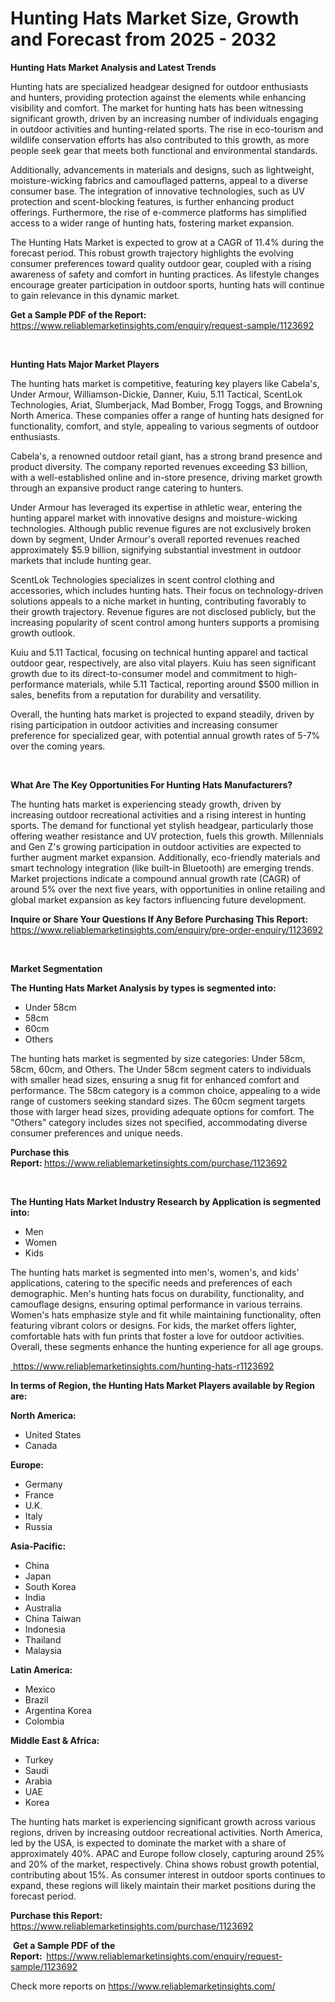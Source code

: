 <p><h1>Hunting Hats Market Size, Growth and Forecast from 2025 - 2032</h1></p><p><strong>Hunting Hats Market Analysis and Latest Trends</strong></p>
<p><p>Hunting hats are specialized headgear designed for outdoor enthusiasts and hunters, providing protection against the elements while enhancing visibility and comfort. The market for hunting hats has been witnessing significant growth, driven by an increasing number of individuals engaging in outdoor activities and hunting-related sports. The rise in eco-tourism and wildlife conservation efforts has also contributed to this growth, as more people seek gear that meets both functional and environmental standards.</p><p>Additionally, advancements in materials and designs, such as lightweight, moisture-wicking fabrics and camouflaged patterns, appeal to a diverse consumer base. The integration of innovative technologies, such as UV protection and scent-blocking features, is further enhancing product offerings. Furthermore, the rise of e-commerce platforms has simplified access to a wider range of hunting hats, fostering market expansion.</p><p>The Hunting Hats Market is expected to grow at a CAGR of 11.4% during the forecast period. This robust growth trajectory highlights the evolving consumer preferences toward quality outdoor gear, coupled with a rising awareness of safety and comfort in hunting practices. As lifestyle changes encourage greater participation in outdoor sports, hunting hats will continue to gain relevance in this dynamic market.</p></p>
<p><strong>Get a Sample PDF of the Report:&nbsp;</strong> <a href="https://www.reliablemarketinsights.com/enquiry/request-sample/1123692?utm_campaign=2137&utm_medium=2&utm_source=Github&utm_content=ia&utm_term=06022025&utm_id=hunting-hats">https://www.reliablemarketinsights.com/enquiry/request-sample/1123692</a></p>
<p>&nbsp;</p>
<p><strong>Hunting Hats Major Market Players</strong></p>
<p><p>The hunting hats market is competitive, featuring key players like Cabela's, Under Armour, Williamson-Dickie, Danner, Kuiu, 5.11 Tactical, ScentLok Technologies, Ariat, Slumberjack, Mad Bomber, Frogg Toggs, and Browning North America. These companies offer a range of hunting hats designed for functionality, comfort, and style, appealing to various segments of outdoor enthusiasts.</p><p>Cabela's, a renowned outdoor retail giant, has a strong brand presence and product diversity. The company reported revenues exceeding $3 billion, with a well-established online and in-store presence, driving market growth through an expansive product range catering to hunters.</p><p>Under Armour has leveraged its expertise in athletic wear, entering the hunting apparel market with innovative designs and moisture-wicking technologies. Although public revenue figures are not exclusively broken down by segment, Under Armour's overall reported revenues reached approximately $5.9 billion, signifying substantial investment in outdoor markets that include hunting gear.</p><p>ScentLok Technologies specializes in scent control clothing and accessories, which includes hunting hats. Their focus on technology-driven solutions appeals to a niche market in hunting, contributing favorably to their growth trajectory. Revenue figures are not disclosed publicly, but the increasing popularity of scent control among hunters supports a promising growth outlook.</p><p>Kuiu and 5.11 Tactical, focusing on technical hunting apparel and tactical outdoor gear, respectively, are also vital players. Kuiu has seen significant growth due to its direct-to-consumer model and commitment to high-performance materials, while 5.11 Tactical, reporting around $500 million in sales, benefits from a reputation for durability and versatility.</p><p>Overall, the hunting hats market is projected to expand steadily, driven by rising participation in outdoor activities and increasing consumer preference for specialized gear, with potential annual growth rates of 5-7% over the coming years.</p></p>
<p>&nbsp;</p>
<p><strong>What Are The Key Opportunities For Hunting Hats Manufacturers?</strong></p>
<p><p>The hunting hats market is experiencing steady growth, driven by increasing outdoor recreational activities and a rising interest in hunting sports. The demand for functional yet stylish headgear, particularly those offering weather resistance and UV protection, fuels this growth. Millennials and Gen Z's growing participation in outdoor activities are expected to further augment market expansion. Additionally, eco-friendly materials and smart technology integration (like built-in Bluetooth) are emerging trends. Market projections indicate a compound annual growth rate (CAGR) of around 5% over the next five years, with opportunities in online retailing and global market expansion as key factors influencing future development.</p></p>
<p><strong>Inquire or Share Your Questions If Any Before Purchasing This Report:</strong> <a href="https://www.reliablemarketinsights.com/enquiry/pre-order-enquiry/1123692?utm_campaign=2137&utm_medium=2&utm_source=Github&utm_content=ia&utm_term=06022025&utm_id=hunting-hats">https://www.reliablemarketinsights.com/enquiry/pre-order-enquiry/1123692</a></p>
<p>&nbsp;</p>
<p><strong>Market Segmentation</strong></p>
<p><strong>The Hunting Hats Market Analysis by types is segmented into:</strong></p>
<p><ul><li>Under 58cm</li><li>58cm</li><li>60cm</li><li>Others</li></ul></p>
<p><p>The hunting hats market is segmented by size categories: Under 58cm, 58cm, 60cm, and Others. The Under 58cm segment caters to individuals with smaller head sizes, ensuring a snug fit for enhanced comfort and performance. The 58cm category is a common choice, appealing to a wide range of customers seeking standard sizes. The 60cm segment targets those with larger head sizes, providing adequate options for comfort. The "Others" category includes sizes not specified, accommodating diverse consumer preferences and unique needs.</p></p>
<p><strong>Purchase this Report:&nbsp;</strong><a href="https://www.reliablemarketinsights.com/purchase/1123692?utm_campaign=2137&utm_medium=2&utm_source=Github&utm_content=ia&utm_term=06022025&utm_id=hunting-hats">https://www.reliablemarketinsights.com/purchase/1123692</a></p>
<p>&nbsp;</p>
<p><strong>The Hunting Hats Market Industry Research by Application is segmented into:</strong></p>
<p><ul><li>Men</li><li>Women</li><li>Kids</li></ul></p>
<p><p>The hunting hats market is segmented into men's, women's, and kids' applications, catering to the specific needs and preferences of each demographic. Men's hunting hats focus on durability, functionality, and camouflage designs, ensuring optimal performance in various terrains. Women's hats emphasize style and fit while maintaining functionality, often featuring vibrant colors or designs. For kids, the market offers lighter, comfortable hats with fun prints that foster a love for outdoor activities. Overall, these segments enhance the hunting experience for all age groups.</p></p>
<p><a href="https://www.reliablemarketinsights.com/hunting-hats-r1123692?utm_campaign=2137&utm_medium=2&utm_source=Github&utm_content=ia&utm_term=06022025&utm_id=hunting-hats">&nbsp;https://www.reliablemarketinsights.com/hunting-hats-r1123692</a></p>
<p><strong>In terms of Region, the Hunting Hats Market Players available by Region are:</strong></p>
<p>
    <p> <strong> North America: </strong>
        <ul>
            <li>United States</li>
            <li>Canada</li>
        </ul>
        </p> 
    <p> <strong> Europe: </strong>
        <ul>
            <li>Germany</li>
            <li>France</li>
            <li>U.K.</li>
            <li>Italy</li>
            <li>Russia</li>
        </ul>
        </p> 
    <p> <strong> Asia-Pacific: </strong>
        <ul>
            <li>China</li>
            <li>Japan</li>
            <li>South Korea</li>
            <li>India</li>
            <li>Australia</li>
            <li>China Taiwan</li>
            <li>Indonesia</li>
            <li>Thailand</li>
            <li>Malaysia</li>
        </ul>
        </p> 
    <p> <strong> Latin America: </strong>
        <ul>
            <li>Mexico</li>
            <li>Brazil</li>
            <li>Argentina Korea</li>
            <li>Colombia</li>
        </ul>
        </p> 
    <p> <strong> Middle East & Africa: </strong>
        <ul>
            <li>Turkey</li>
            <li>Saudi</li>
            <li>Arabia</li>
            <li>UAE</li>
            <li>Korea</li>
        </ul>
    </p>
    </p>
<p><p>The hunting hats market is experiencing significant growth across various regions, driven by increasing outdoor recreational activities. North America, led by the USA, is expected to dominate the market with a share of approximately 40%. APAC and Europe follow closely, capturing around 25% and 20% of the market, respectively. China shows robust growth potential, contributing about 15%. As consumer interest in outdoor sports continues to expand, these regions will likely maintain their market positions during the forecast period.</p></p>
<p><strong>Purchase this Report: </strong><a href="https://www.reliablemarketinsights.com/purchase/1123692?utm_campaign=2137&utm_medium=2&utm_source=Github&utm_content=ia&utm_term=06022025&utm_id=hunting-hats">https://www.reliablemarketinsights.com/purchase/1123692</a></p>
<p>&nbsp;<strong>Get a Sample PDF of the Report:&nbsp;&nbsp;</strong><a href="https://www.reliablemarketinsights.com/enquiry/request-sample/1123692?utm_campaign=2137&utm_medium=2&utm_source=Github&utm_content=ia&utm_term=06022025&utm_id=hunting-hats">https://www.reliablemarketinsights.com/enquiry/request-sample/1123692</a></p>
<p><strong></strong></p>
<p>Check more reports on <a href="https://www.reliablemarketinsights.com/?utm_campaign=2137&utm_medium=2&utm_source=Github&utm_content=ia&utm_term=06022025&utm_id=hunting-hats">https://www.reliablemarketinsights.com/</a></p>